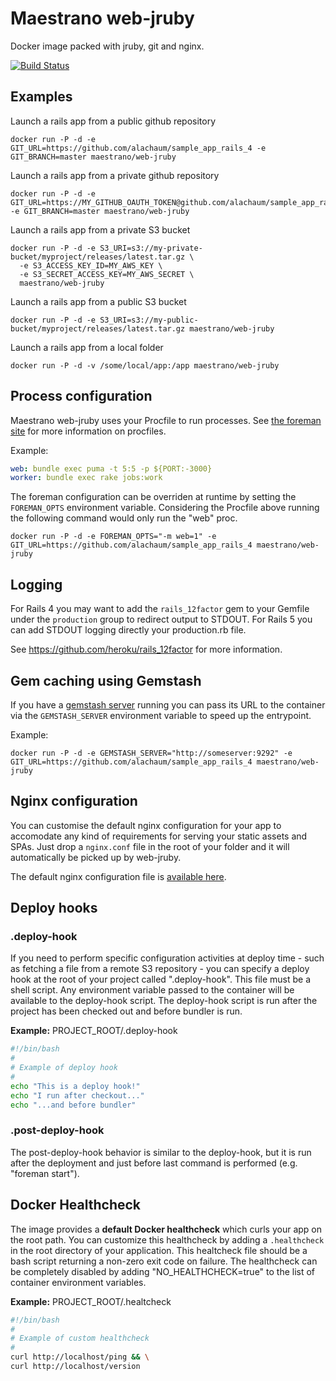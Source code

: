 # Maestrano web-jruby
Docker image packed with jruby, git and nginx.

[![Build Status](https://travis-ci.org/maestrano/docker-web-jruby.svg?branch=master)](https://travis-ci.org/maestrano/docker-web-jruby)


## Examples
Launch a rails app from a public github repository
```
docker run -P -d -e GIT_URL=https://github.com/alachaum/sample_app_rails_4 -e GIT_BRANCH=master maestrano/web-jruby
```

Launch a rails app from a private github repository
```
docker run -P -d -e GIT_URL=https://MY_GITHUB_OAUTH_TOKEN@github.com/alachaum/sample_app_rails_4 -e GIT_BRANCH=master maestrano/web-jruby
```

Launch a rails app from a private S3 bucket
```
docker run -P -d -e S3_URI=s3://my-private-bucket/myproject/releases/latest.tar.gz \
  -e S3_ACCESS_KEY_ID=MY_AWS_KEY \
  -e S3_SECRET_ACCESS_KEY=MY_AWS_SECRET \
  maestrano/web-jruby
```

Launch a rails app from a public S3 bucket
```
docker run -P -d -e S3_URI=s3://my-public-bucket/myproject/releases/latest.tar.gz maestrano/web-jruby
```

Launch a rails app from a local folder
```
docker run -P -d -v /some/local/app:/app maestrano/web-jruby
```

## Process configuration
Maestrano web-jruby uses your Procfile to run processes. See [the foreman site](http://blog.daviddollar.org/2011/05/06/introducing-foreman.html) for more information on procfiles.

Example:
```yaml
web: bundle exec puma -t 5:5 -p ${PORT:-3000}
worker: bundle exec rake jobs:work
```

The foreman configuration can be overriden at runtime by setting the `FOREMAN_OPTS` environment variable. Considering the Procfile above running the following command would only run the "web" proc.

```
docker run -P -d -e FOREMAN_OPTS="-m web=1" -e GIT_URL=https://github.com/alachaum/sample_app_rails_4 maestrano/web-jruby
```

## Logging
For Rails 4 you may want to add the `rails_12factor` gem to your Gemfile under the `production` group to redirect output to STDOUT. For Rails 5 you can add STDOUT logging directly your production.rb file.

See https://github.com/heroku/rails_12factor for more information.

## Gem caching using Gemstash
If you have a [gemstash server](https://github.com/bundler/gemstash) running you can pass its URL to the container via the `GEMSTASH_SERVER` environment variable to speed up the entrypoint.

Example:
```
docker run -P -d -e GEMSTASH_SERVER="http://someserver:9292" -e GIT_URL=https://github.com/alachaum/sample_app_rails_4 maestrano/web-jruby
```

## Nginx configuration
You can customise the default nginx configuration for your app to accomodate any kind of requirements for serving your static assets and SPAs.
Just drop a `nginx.conf` file in the root of your folder and it will automatically be picked up by web-jruby.

The default nginx configuration file is [available here](9.1/app.conf).

## Deploy hooks

### .deploy-hook
If you need to perform specific configuration activities at deploy time - such as fetching a file from a remote S3 repository - you can specify a deploy hook at the root of your project called ".deploy-hook". This file must be a shell script. Any environment variable passed to the container will be available to the deploy-hook script. The deploy-hook script is run after the project has been checked out and before bundler is run.

**Example:** PROJECT_ROOT/.deploy-hook
```sh
#!/bin/bash
#
# Example of deploy hook
#
echo "This is a deploy hook!"
echo "I run after checkout..."
echo "...and before bundler"
```

### .post-deploy-hook
The post-deploy-hook behavior is similar to the deploy-hook, but it is run after the deployment and just before last command is performed (e.g. "foreman start").

## Docker Healthcheck
The image provides a **default Docker healthcheck** which curls your app on the root path. You can customize this healthcheck by adding a `.healthcheck` in the root directory of your application. This healtcheck file should be a bash script returning a non-zero exit code on failure. The healthcheck can be completely disabled by adding "NO_HEALTHCHECK=true" to the list of container environment variables.

**Example:** PROJECT_ROOT/.healtcheck
```sh
#!/bin/bash
#
# Example of custom healthcheck
#
curl http://localhost/ping && \
curl http://localhost/version
```
